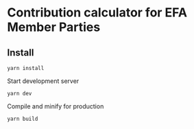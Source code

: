 # Contribution calculator for EFA Member Parties

## Install
```
yarn install
```

Start development server
```
yarn dev
```

Compile and minify for production
```
yarn build
```

